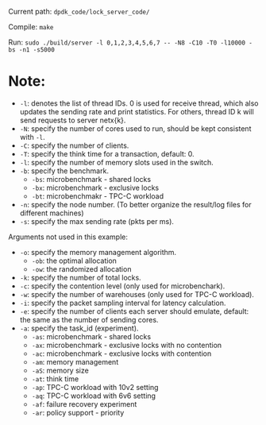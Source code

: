 Current path: `dpdk_code/lock_server_code/`

Compile:
`make`

Run:
`sudo ./build/server -l 0,1,2,3,4,5,6,7 -- -N8 -C10 -T0 -l10000 -bs -n1 -s5000`


# Note:
- `-l`: denotes the list of thread IDs. 0 is used for receive thread, which also updates the sending rate and print statistics. For others, thread ID k will send requests to server netx{k}.
- `-N`: specify the number of cores used to run, should be kept consistent with `-l`.
- `-C`: specify the number of clients.
- `-T`: specify the think time for a transaction, default: 0.
- `-l`: specify the number of memory slots used in the switch.
- `-b`: specify the benchmark.
    - `-bs`: microbenchmark - shared locks
    - `-bx`: microbenchmark - exclusive locks
    - `-bt`: microbenchmakr - TPC-C workload
- `-n`: specify the node number. (To better organize the result/log files for different machines)
- `-s`: specify the max sending rate (pkts per ms).

Arguments not used in this example:
- `-o`: specify the memory management algorithm.
    - `-ob`: the optimal allocation
    - `-ow`: the randomized allocation
- `-k`: specify the number of total locks.
- `-c`: specify the contention level (only used for microbenchark).
- `-w`: specify the number of warehouses (only used for TPC-C workload).
- `-i`: specify the packet sampling interval for latency calculation.
- `-e`: specify the number of clients each server should emulate, default: the same as the number of sending cores.
- `-a`: specify the task_id (experiment).
    - `-as`: microbenchmark - shared locks
    - `-ax`: microbenchmark - exclusive locks with no contention
    - `-ac`: microbenchmark - exclusive locks with contention
    - `-am`: memory management
    - `-aS`: memory size
    - `-at`: think time
    - `-ap`: TPC-C workload with 10v2 setting
    - `-aq`: TPC-C workload with 6v6 setting
    - `-af`: failure recovery experiment
    - `-ar`: policy support - priority
